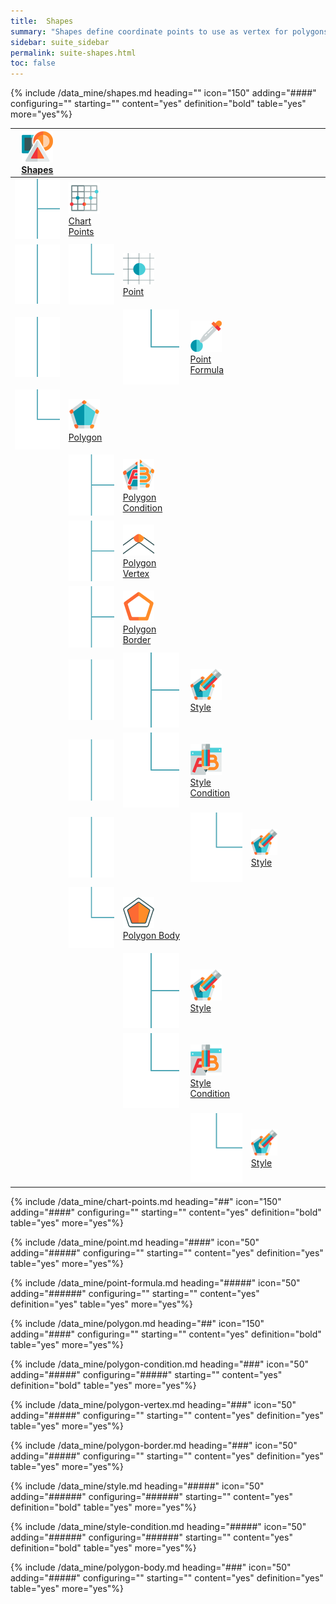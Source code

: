 ```yaml
---
title:  Shapes
summary: "Shapes define coordinate points to use as vertex for polygons, which are assigned styles."
sidebar: suite_sidebar
permalink: suite-shapes.html
toc: false
---
```


{% include /data_mine/shapes.md heading="" icon="150" adding="####" configuring="" starting="" content="yes" definition="bold" table="yes" more="yes"%}

<table class='hierarchyTable'><thead><tr><th><a href='#shapes' data-toggle='tooltip' data-original-title='{{site.data.data_mine.shapes}}'><img src='images/icons/nodes/png50/shapes.png' /><br />Shapes</a></th><th></th><th></th><th></th><th></th><th></th><th></th><th></th><th></th><th></th></tr></thead><tbody>
<tr><td><img src='images/icons/various/png/tree-connector-fork.png' /></td><td><a href='#chart-points' data-toggle='tooltip' data-original-title='{{site.data.data_mine.chart_points}}'><img src='images/icons/nodes/png50/chart-points.png' /><br />Chart Points</a></td><td></td><td></td><td></td><td></td><td></td><td></td><td></td><td></td></tr>
<tr><td><img src='images/icons/various/png/tree-connector-line.png' /></td><td><img src='images/icons/various/png/tree-connector-elbow.png' /></td><td><a href='#point' data-toggle='tooltip' data-original-title='{{site.data.data_mine.point}}'><img src='images/icons/nodes/png50/point.png' /><br />Point</a></td><td></td><td></td><td></td><td></td><td></td><td></td><td></td></tr>
<tr><td><img src='images/icons/various/png/tree-connector-line.png' /></td><td></td><td><img src='images/icons/various/png/tree-connector-elbow.png' /></td><td><a href='#point-formula' data-toggle='tooltip' data-original-title='{{site.data.data_mine.point_formula}}'><img src='images/icons/nodes/png50/point-formula.png' /><br />Point Formula</a></td><td></td><td></td><td></td><td></td><td></td><td></td></tr>
<tr><td><img src='images/icons/various/png/tree-connector-elbow.png' /></td><td><a href='#polygon' data-toggle='tooltip' data-original-title='{{site.data.data_mine.polygon}}'><img src='images/icons/nodes/png50/polygon.png' /><br />Polygon</a></td><td></td><td></td><td></td><td></td><td></td><td></td><td></td><td></td></tr>
<tr><td></td><td><img src='images/icons/various/png/tree-connector-fork.png' /></td><td><a href='#polygon-condition' data-toggle='tooltip' data-original-title='{{site.data.data_mine.polygon_condition}}'><img src='images/icons/nodes/png50/polygon-condition.png' /><br />Polygon Condition</a></td><td></td><td></td><td></td><td></td><td></td><td></td><td></td></tr>
<tr><td></td><td><img src='images/icons/various/png/tree-connector-fork.png' /></td><td><a href='#polygon-vertex' data-toggle='tooltip' data-original-title='{{site.data.data_mine.polygon_vertex}}'><img src='images/icons/nodes/png50/polygon-vertex.png' /><br />Polygon Vertex</a></td><td></td><td></td><td></td><td></td><td></td><td></td><td></td></tr>
<tr><td></td><td><img src='images/icons/various/png/tree-connector-fork.png' /></td><td><a href='#polygon-border' data-toggle='tooltip' data-original-title='{{site.data.data_mine.polygon_border}}'><img src='images/icons/nodes/png50/polygon-border.png' /><br />Polygon Border</a></td><td></td><td></td><td></td><td></td><td></td><td></td><td></td></tr>
<tr><td></td><td><img src='images/icons/various/png/tree-connector-line.png' /></td><td><img src='images/icons/various/png/tree-connector-fork.png' /></td><td><a href='#style' data-toggle='tooltip' data-original-title='{{site.data.data_mine.style}}'><img src='images/icons/nodes/png50/style.png' /><br />Style</a></td><td></td><td></td><td></td><td></td><td></td><td></td></tr>
<tr><td></td><td><img src='images/icons/various/png/tree-connector-line.png' /></td><td><img src='images/icons/various/png/tree-connector-elbow.png' /></td><td><a href='#style-condition' data-toggle='tooltip' data-original-title='{{site.data.data_mine.style_condition}}'><img src='images/icons/nodes/png50/style-condition.png' /><br />Style Condition</a></td><td></td><td></td><td></td><td></td><td></td><td></td></tr>
<tr><td></td><td><img src='images/icons/various/png/tree-connector-line.png' /></td><td></td><td><img src='images/icons/various/png/tree-connector-elbow.png' /></td><td><a href='#style' data-toggle='tooltip' data-original-title='{{site.data.data_mine.style}}'><img src='images/icons/nodes/png50/style.png' /><br />Style</a></td><td></td><td></td><td></td><td></td><td></td></tr>
<tr><td></td><td><img src='images/icons/various/png/tree-connector-elbow.png' /></td><td><a href='#polygon-body' data-toggle='tooltip' data-original-title='{{site.data.data_mine.polygon_body}}'><img src='images/icons/nodes/png50/polygon-body.png' /><br />Polygon Body</a></td><td></td><td></td><td></td><td></td><td></td><td></td><td></td></tr>
<tr><td></td><td></td><td><img src='images/icons/various/png/tree-connector-fork.png' /></td><td><a href='#style' data-toggle='tooltip' data-original-title='{{site.data.data_mine.style}}'><img src='images/icons/nodes/png50/style.png' /><br />Style</a></td><td></td><td></td><td></td><td></td><td></td><td></td></tr>
<tr><td></td><td></td><td><img src='images/icons/various/png/tree-connector-elbow.png' /></td><td><a href='#style-condition' data-toggle='tooltip' data-original-title='{{site.data.data_mine.style_condition}}'><img src='images/icons/nodes/png50/style-condition.png' /><br />Style Condition</a></td><td></td><td></td><td></td><td></td><td></td><td></td></tr>
<tr><td></td><td></td><td></td><td><img src='images/icons/various/png/tree-connector-elbow.png' /></td><td><a href='#style' data-toggle='tooltip' data-original-title='{{site.data.data_mine.style}}'><img src='images/icons/nodes/png50/style.png' /><br />Style</a></td><td></td><td></td><td></td><td></td><td></td></tr></tbody></table>




{% include /data_mine/chart-points.md heading="##" icon="150" adding="####" configuring="" starting="" content="yes" definition="bold" table="yes" more="yes"%}

{% include /data_mine/point.md heading="####" icon="50" adding="#####" configuring="" starting="" content="yes" definition="yes" table="yes" more="yes"%}

{% include /data_mine/point-formula.md heading="#####" icon="50" adding="######" configuring="" starting="" content="yes" definition="yes" table="yes" more="yes"%}

{% include /data_mine/polygon.md heading="##" icon="150" adding="####" configuring="" starting="" content="yes" definition="bold" table="yes" more="yes"%}

{% include /data_mine/polygon-condition.md heading="###" icon="50" adding="#####" configuring="#####" starting="" content="yes" definition="bold" table="yes" more="yes"%}

{% include /data_mine/polygon-vertex.md heading="###" icon="50" adding="#####" configuring="" starting="" content="yes" definition="yes" table="yes" more="yes"%}

{% include /data_mine/polygon-border.md heading="###" icon="50" adding="#####" configuring="" starting="" content="yes" definition="yes" table="yes" more="yes"%}

{% include /data_mine/style.md heading="#####" icon="50" adding="######" configuring="######" starting="" content="yes" definition="bold" table="yes" more="yes"%}

{% include /data_mine/style-condition.md heading="#####" icon="50" adding="######" configuring="######" starting="" content="yes" definition="bold" table="yes" more="yes"%}

{% include /data_mine/polygon-body.md heading="###" icon="50" adding="#####" configuring="" starting="" content="yes" definition="yes" table="yes" more="yes"%}
